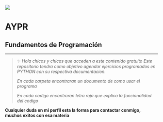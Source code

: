 ![](https://github.com/DiegoMacana/AYPR-tutorias/blob/main/301010128f23d9e9c8aa770c42520cb3146fa83b_hq.gif)

# AYPR

## Fundamentos de Programación


---
> :sparkles: _Hola chicos y chicas que acceden a este contenido gratuito_
> _Este repositorio tendra como objetivo agendar ejercicios programados en PYTHON con su respectiva documentacion._
> 
> _En cada carpeta encontraran un documento de como usar el programa_ 
> 
> _En cada codigo encontraran letra roja que explica la funcionalidad del codigo_

**Cualquier duda en mi perfil esta la forma para contactar conmigo, muchos exitos con esa materia**
